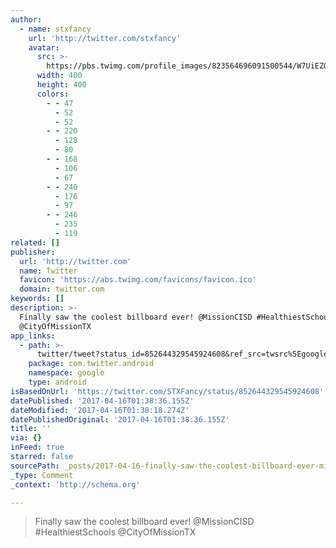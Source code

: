 ```yaml
---
author:
  - name: stxfancy
    url: 'http://twitter.com/stxfancy'
    avatar:
      src: >-
        https://pbs.twimg.com/profile_images/823564696091500544/W7UiEZOX_400x400.jpg
      width: 400
      height: 400
      colors:
        - - 47
          - 52
          - 52
        - - 220
          - 128
          - 80
        - - 168
          - 106
          - 67
        - - 240
          - 176
          - 97
        - - 246
          - 235
          - 119
related: []
publisher:
  url: 'http://twitter.com'
  name: Twitter
  favicon: 'https://abs.twimg.com/favicons/favicon.ico'
  domain: twitter.com
keywords: []
description: >-
  Finally saw the coolest billboard ever! @MissionCISD #HealthiestSchools
  @CityOfMissionTX
app_links:
  - path: >-
      twitter/tweet?status_id=852644329545924608&ref_src=twsrc%5Egoogle%7Ctwcamp%5Eandroidseo%7Ctwgr%5Estatus%7Ctwterm%5E852644329545924608
    package: com.twitter.android
    namespace: google
    type: android
isBasedOnUrl: 'https://twitter.com/STXFancy/status/852644329545924608'
datePublished: '2017-04-16T01:38:36.155Z'
dateModified: '2017-04-16T01:38:18.274Z'
datePublishedOriginal: '2017-04-16T01:38:36.155Z'
title: ''
via: {}
inFeed: true
starred: false
sourcePath: _posts/2017-04-16-finally-saw-the-coolest-billboard-ever-missioncisd-health.md
_type: Comment
_context: 'http://schema.org'

---
```

> Finally saw the coolest billboard ever! @MissionCISD \#HealthiestSchools @CityOfMissionTX